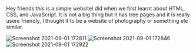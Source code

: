 Hey friends this is a simple websiteI did when we first learnt about HTML, CSS, and JavaScript.
It is not a big thing but it has tree pages and it is really usere friendly, I thought it to be a website of photography or something ele similar.

![Screenshot 2021-09-01 172811](https://user-images.githubusercontent.com/87142861/131702099-063a64dd-ced5-49e4-8fdf-7860062050bc.png)
![Screenshot 2021-09-01 172846](https://user-images.githubusercontent.com/87142861/131702114-63b18302-543e-4a42-89ea-86149ee2246f.png)
![Screenshot 2021-09-01 172922](https://user-images.githubusercontent.com/87142861/131702122-6d40fbde-650b-4ef5-872f-c7f335a6657d.png)

